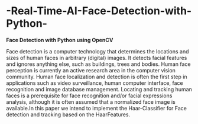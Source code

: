 # -Real-Time-AI-Face-Detection-with-Python-

**Face Detection with Python using OpenCV**

Face detection is a computer technology that determines the
locations and sizes of human faces in arbitrary (digital)
images. It detects facial features and ignores anything else,
such as buildings, trees and bodies. Human face perception is
currently an active research area in the computer vision
community. Human face localization and detection is often the
first step in applications such as video surveillance, human
computer interface, face recognition and image database
management. Locating and tracking human faces is a
prerequisite for face recognition and/or facial expressions
analysis, although it is often assumed that a normalized face
image is available.In this paper we intend to implement the
Haar-Classifier for Face detection and tracking based on the
HaarFeatures.

